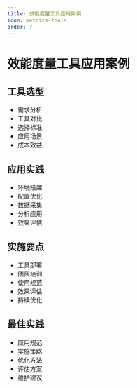 ```yaml
---
title: 效能度量工具应用案例
icon: metrics-tools
order: 7
---
```


# 效能度量工具应用案例

## 工具选型
- 需求分析
- 工具对比
- 选择标准
- 应用场景
- 成本效益

## 应用实践
- 环境搭建
- 配置优化
- 数据采集
- 分析应用
- 效果评估

## 实施要点
- 工具部署
- 团队培训
- 使用规范
- 效果评估
- 持续优化

## 最佳实践
- 应用规范
- 实施策略
- 优化方法
- 评估方案
- 维护建议
